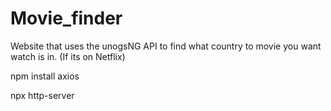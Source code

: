# Movie_finder
Website that uses the unogsNG API to find what country to movie you want watch is in. (If its on Netflix)

npm install axios

npx http-server

